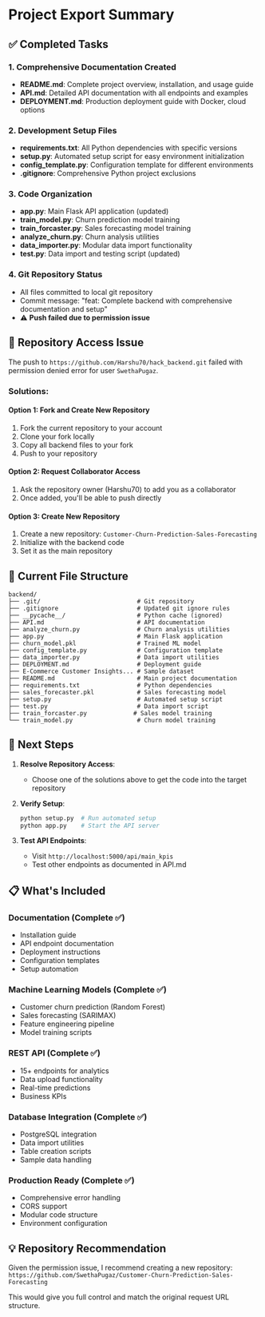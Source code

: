 # Project Export Summary

## ✅ Completed Tasks

### 1. **Comprehensive Documentation Created**
- **README.md**: Complete project overview, installation, and usage guide
- **API.md**: Detailed API documentation with all endpoints and examples
- **DEPLOYMENT.md**: Production deployment guide with Docker, cloud options

### 2. **Development Setup Files**
- **requirements.txt**: All Python dependencies with specific versions
- **setup.py**: Automated setup script for easy environment initialization
- **config_template.py**: Configuration template for different environments
- **.gitignore**: Comprehensive Python project exclusions

### 3. **Code Organization**
- **app.py**: Main Flask API application (updated)
- **train_model.py**: Churn prediction model training
- **train_forcaster.py**: Sales forecasting model training
- **analyze_churn.py**: Churn analysis utilities
- **data_importer.py**: Modular data import functionality
- **test.py**: Data import and testing script (updated)

### 4. **Git Repository Status**
- All files committed to local git repository
- Commit message: "feat: Complete backend with comprehensive documentation and setup"
- ⚠️ **Push failed due to permission issue**

## 🔄 Repository Access Issue

The push to `https://github.com/Harshu70/hack_backend.git` failed with permission denied error for user `SwethaPugaz`. 

### Solutions:

#### Option 1: Fork and Create New Repository
1. Fork the current repository to your account
2. Clone your fork locally
3. Copy all backend files to your fork
4. Push to your repository

#### Option 2: Request Collaborator Access
1. Ask the repository owner (Harshu70) to add you as a collaborator
2. Once added, you'll be able to push directly

#### Option 3: Create New Repository
1. Create a new repository: `Customer-Churn-Prediction-Sales-Forecasting`
2. Initialize with the backend code
3. Set it as the main repository

## 📁 Current File Structure
```
backend/
├── .git/                           # Git repository
├── .gitignore                      # Updated git ignore rules
├── __pycache__/                    # Python cache (ignored)
├── API.md                          # API documentation
├── analyze_churn.py                # Churn analysis utilities
├── app.py                          # Main Flask application
├── churn_model.pkl                 # Trained ML model
├── config_template.py              # Configuration template
├── data_importer.py                # Data import utilities
├── DEPLOYMENT.md                   # Deployment guide
├── E-Commerce Customer Insights... # Sample dataset
├── README.md                       # Main project documentation
├── requirements.txt                # Python dependencies
├── sales_forecaster.pkl            # Sales forecasting model
├── setup.py                        # Automated setup script
├── test.py                         # Data import script
├── train_forcaster.py             # Sales model training
└── train_model.py                  # Churn model training
```

## 🚀 Next Steps

1. **Resolve Repository Access**:
   - Choose one of the solutions above to get the code into the target repository

2. **Verify Setup**:
   ```bash
   python setup.py  # Run automated setup
   python app.py    # Start the API server
   ```

3. **Test API Endpoints**:
   - Visit `http://localhost:5000/api/main_kpis`
   - Test other endpoints as documented in API.md

## 📋 What's Included

### **Documentation** (Complete ✅)
- Installation guide
- API endpoint documentation
- Deployment instructions
- Configuration templates
- Setup automation

### **Machine Learning Models** (Complete ✅)
- Customer churn prediction (Random Forest)
- Sales forecasting (SARIMAX)
- Feature engineering pipeline
- Model training scripts

### **REST API** (Complete ✅)
- 15+ endpoints for analytics
- Data upload functionality
- Real-time predictions
- Business KPIs

### **Database Integration** (Complete ✅)
- PostgreSQL integration
- Data import utilities
- Table creation scripts
- Sample data handling

### **Production Ready** (Complete ✅)
- Comprehensive error handling
- CORS support
- Modular code structure
- Environment configuration

## 💡 Repository Recommendation

Given the permission issue, I recommend creating a new repository:
`https://github.com/SwethaPugaz/Customer-Churn-Prediction-Sales-Forecasting`

This would give you full control and match the original request URL structure.
